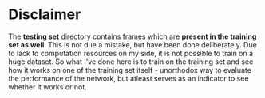 # Disclaimer

The **testing set** directory contains frames which are **present in the training set as well**.
This is not due a mistake, but have been done deliberately. 
Due to lack to computation resources on my side, it is not possible to train on a huge dataset. So what I've done
here is to train on the training set and see how it works on one of the training set itself - unorthodox way to evaluate
the performance of the network, but atleast serves as an indicator to see whether it works or not.